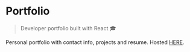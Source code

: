 # Portfolio

> Developer portfolio built with React 🎓

Personal portfolio with contact info, projects and resume.
Hosted [HERE](https://glennbarosen.me).
